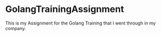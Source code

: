 # GolangTrainingAssignment
This is my Assignment for the Golang Training that I went through in my company.
